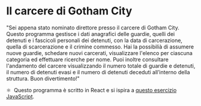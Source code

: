 # Il carcere di Gotham City

"Sei appena stato nominato direttore presso il carcere di Gotham City. Questo programma gestisce i dati anagrafici delle guardie, quelli dei detenuti e i fascicoli personali dei detenuti, con la data di carcerazione, quella di scarcerazione e il crimine commesso. Hai la possibilià di assumere nuove guardie, schedare nuovi carcerati, visualizzare l'elenco per ciascuna categoria ed effettuare ricerche per nome. Puoi inoltre consultare l'andamento del carcere visualizzando il numero totale di guardie e detenuti, il numero di detenuti evasi e il numero di detenuti deceduti all’interno della struttura. Buon divertimento!"

:atom_symbol:&nbsp;&nbsp;Questo programma è scritto in React e si ispira a [questo esercizio JavaScript](https://github.com/pinovolpe/esercizi-javascript/blob/main/da-risolvere/il-carcere-di-gotham-city.js).
